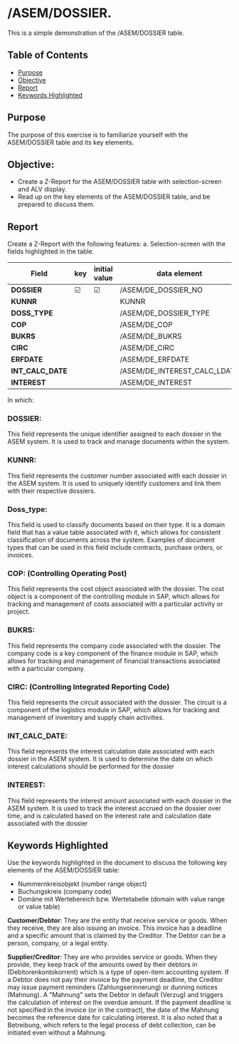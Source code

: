 # /ASEM/DOSSIER.

This is a simple demonstration of the /ASEM/DOSSIER table.

## Table of Contents
- [Purpose](#Purpose)
- [Objective](#Objective)
- [Report](#Report)
- [Keywords Highlighted](#Keywords-Highlighted)

## Purpose

The purpose of this exercise is to familiarize yourself with the ASEM/DOSSIER table and its key elements.

## Objective:

- Create a Z-Report for the ASEM/DOSSIER table with selection-screen and ALV display.
- Read up on the key elements of the ASEM/DOSSIER table, and be prepared to discuss them.

## Report

Create a Z-Report with the following features:
a. Selection-screen with the fields highlighted in the table.

| Field                     | key      | initial value | data element                          | data type    | length | decimal | short description |
|---------------------------|----------|---------------|---------------------------------------|--------------|--------|---------|-------------------|
| **DOSSIER**               | &#x2611; | &#x2611;      | /ASEM/DE_DOSSIER_NO                   | CHAR         | 10     |         |                   |
| **KUNNR**                 |          |               | KUNNR                                 | CHAR         | 10     |         |                   |
| **DOSS_TYPE**             |          |               | /ASEM/DE_DOSSIER_TYPE                 | CHAR         | 4      |         |                   |
| **COP**                   |          |               | /ASEM/DE_COP                          | CHAR         | 10     |         |                   |
| **BUKRS**                 |          |               | /ASEM/DE_BUKRS                        | CHAR         | 4      |         |                   |
| **CIRC**                  |          |               | /ASEM/DE_CIRC                         | CHAR         | 4      |         |                   |
| **ERFDATE**               |          |               | /ASEM/DE_ERFDATE                      | DATS         | 8      |         |                   |
| **INT_CALC_DATE**         |          |               | /ASEM/DE_INTEREST_CALC_LDATE          | DATS         | 8      |         |                   |
| **INTEREST**              |          |               | /ASEM/DE_INTEREST                     | CURR         | 13     |         |                   |

In which:

### DOSSIER:

This field represents the unique identifier assigned to each dossier in the ASEM system. It is used to track and manage documents within the system.

### KUNNR:

This field represents the customer number associated with each dossier in the ASEM system. It is used to uniquely identify customers and link them with their respective dossiers.

### Doss_type:

This field is used to classify documents based on their type. It is a domain field that has a value table associated with it, which allows for consistent classification of documents across the system. Examples of document types that can be used in this field include contracts, purchase orders, or invoices.

### COP: (Controlling Operating Post)

This field represents the cost object associated with the dossier. The cost object is a component of the controlling module in SAP, which allows for tracking and management of costs associated with a particular activity or project.

### BUKRS:

This field represents the company code associated with the dossier. The company code is a key component of the finance module in SAP, which allows for tracking and management of financial transactions associated with a particular company.

### CIRC: (Controlling Integrated Reporting Code)

This field represents the circuit associated with the dossier. The circuit is a component of the logistics module in SAP, which allows for tracking and management of inventory and supply chain activities.

### INT_CALC_DATE: 

This field represents the interest calculation date associated with each dossier in the ASEM system. It is used to determine the date on which interest calculations should be performed for the dossier

### INTEREST:

This field represents the interest amount associated with each dossier in the ASEM system. It is used to track the interest accrued on the dossier over time, and is calculated based on the interest rate and calculation date associated with the dossier

## Keywords Highlighted

Use the keywords highlighted in the document to discuss the following key elements of the ASEM/DOSSIER table:
- Nummernkreisobjekt (number range object)
- Buchungskreis (company code)
- Domäne mit Wertebereich bzw. Wertetabelle (domain with value range or value table)

**Customer/Debtor**: They are the entity that receive service or goods. When they receive, they are also issuing an invoice. This invoice has a deadline and a specific amount that is claimed by the Creditor.
The Debtor can be a person, company, or a legal entity.

**Supplier/Creditor**: They are who provides service or goods. When they provide, they keep track of the amounts owed by their debtors in (Debitorenkontokorrent) which is a type of open-item accounting system.
 If a Debtor does not pay their invoice by the payment deadline, the Creditor may issue payment reminders (Zahlungserinnerung) or dunning notices (Mahnung). A "Mahnung" sets the Debtor in default (Verzug) and triggers the calculation of interest on the overdue amount. If the payment deadline is not specified in the invoice (or in the contract), the date of the Mahnung becomes the reference date for calculating interest. It is also noted that a Betreibung, which refers to the legal process of debt collection, can be initiated even without a Mahnung.
